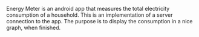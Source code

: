 Energy Meter is an android app that measures the total electricity consumption of a household. This is an implementation of a server connection to the app. The purpose is to display the consumption in a nice graph, when finished.